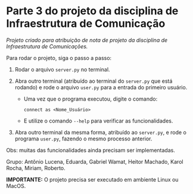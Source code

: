 # Parte 3 do projeto da disciplina de Infraestrutura de Comunicação

*Projeto criado para atribuição de nota de projeto da disciplina de Infraestrutura de Comunicações.*

Para rodar o projeto, siga o passo a passo:

1. Rodar o arquivo `server.py` no terminal.

2. Abra outro terminal (atribuído ao terminal do `server.py` que está rodando) e rode o arquivo `user.py` para a entrada do primeiro usuário.
   - Uma vez que o programa executou, digite o comando:
     ```
     connect as <Nome_Usuário>
     ```
   - E utilize o comando `--help` para verificar as funcionalidades.

3. Abra outro terminal da mesma forma, atribuído ao `server.py`, e rode o programa `user.py`, fazendo o mesmo processo anterior.

Obs: muitas das funcionalidades ainda precisam ser implementadas.

Grupo: Antônio Lucena, Eduarda, Gabriel Wamat, Heitor Machado, Karol Rocha, Miriam, Roberto.

**IMPORTANTE:** O projeto precisa ser executado em ambiente Linux ou MacOS.
